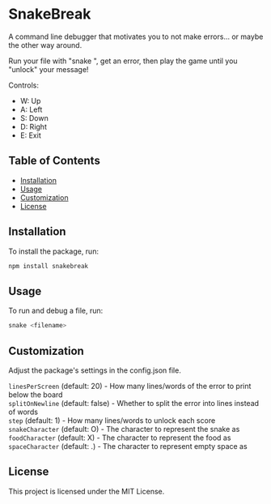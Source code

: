 # SnakeBreak

A command line debugger that motivates you to not make errors... or maybe the other way around.

Run your file with "snake <filename>", get an error, then play the game until you "unlock" your message!

Controls:

- W: Up
- A: Left
- S: Down
- D: Right
- E: Exit

## Table of Contents

- [Installation](#installation)
- [Usage](#usage)
- [Customization](#customization)
- [License](#license)

## Installation

To install the package, run:

```bash
npm install snakebreak
```

## Usage

To run and debug a file, run:

```bash
snake <filename>
```

## Customization

Adjust the package's settings in the config.json file.

`linesPerScreen` (default: 20) - How many lines/words of the error to print below the board\
`splitOnNewline` (default: false) - Whether to split the error into lines instead of words\
`step` (default: 1) - How many lines/words to unlock each score\
`snakeCharacter` (default: O) - The character to represent the snake as\
`foodCharacter` (default: X) - The character to represent the food as\
`spaceCharacter` (default: .) - The character to represent empty space as

## License

This project is licensed under the MIT License.
